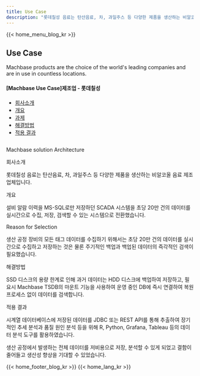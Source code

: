 ```yaml
---
title: Use Case
description: "롯데칠성 음료는 탄산음료, 차, 과일주스 등 다양한 제품을 생산하는 비알코올 음료 제조업체입니다."
---
```


<head>
  <meta charset="UTF-8" />
  <meta name="viewport" content="width=device-width, initial-scale=1.0" />
  <link rel="stylesheet" type="text/css" href="../../css/common.css" />
  <link rel="stylesheet" type="text/css" href="../../css/style.css" />
</head>
{{< home_menu_blog_kr >}}
<section class="usecase_section0">
  <div>
    <h2 class="sub_page_title">Use Case</h2>
    <p class="sub_page_titletext">
      Machbase products are the choice of the world's leading companies and are
      in use in countless locations.
    </p>
  </div>
</section>
<section>
  <div class="tech-inner">
    <section>
      <div class="tech-inner">
        <h4 class="blog-title">[Machbase Use Case]제조업 - 롯데칠성</h4>
        <ul class="tech-list-ul">
          <a href="#anchor1">
            <li class="tech-list-li" id="tech-list-li">회사소개</li></a
          >
          <a href="#anchor2">
            <li class="tech-list-li" id="tech-list-li">개요</li></a
          >
          <a href="#anchor3">
            <li class="tech-list-li" id="tech-list-li">과제</li>
          </a>
          <a href="#anchor4">
            <li class="tech-list-li" id="tech-list-li">해결방법</li></a
          >
          <a href="#anchor5">
            <li class="tech-list-li" id="tech-list-li">적용 결과</li>
          </a>
        </ul>
        <div class="tech-contents">
          <div>
            <div class="tech-img-wrap">
              <img class="tech-img" src="../../img/uscase_lotte.png" alt="" />
            </div>
            <p class="tech-contents-link-text">
              Machbase solution Architecture
            </p>
            <p class="tech-title" id="anchor1">회사소개</p>
            <p class="tech-contents-text">
              롯데칠성 음료는 탄산음료, 차, 과일주스 등 다양한 제품을 생산하는
              비알코올 음료 제조업체입니다.
            </p>
            <p class="tech-title" id="anchor2">개요</p>
            <p class="tech-contents-text">
              설비 알람 이력을 MS-SQL로만 저장하던 SCADA 시스템을 초당 20만 건의
              데이터를 실시간으로 수집, 저장, 검색할 수 있는 시스템으로
              전환했습니다.
            </p>
            <p class="tech-title" id="anchor3">Reason for Selection</p>
            <p class="tech-contents-text">
              생산 공정 장비의 모든 태그 데이터를 수집하기 위해서는 초당 20만
              건의 데이터를 실시간으로 수집하고 저장하는 것은 물론 주기적인
              백업과 백업된 데이터의 즉각적인 검색이 필요했습니다.
            </p>
            <p class="tech-title" id="anchor4">해결방법</p>
            <p class="tech-contents-text">
              SSD 디스크의 용량 한계로 인해 과거 데이터는 HDD 디스크에 백업하여
              저장하고, 필요시 Machbase TSDB의 마운트 기능을 사용하여 운영 중인
              DB에 즉시 연결하여 복원 프로세스 없이 데이터를 검색합니다.
            </p>
            <p class="tech-title" id="anchor5">적용 결과</p>
            <p class="tech-contents-text">
              시계열 데이터베이스에 저장된 데이터를 JDBC 또는 REST API를 통해
              추출하여 장기적인 추세 분석과 품질 원인 분석 등을 위해 R, Python,
              Grafana, Tableau 등의 데이터 분석 도구를 활용하였습니다.
            </p>
            <p class="tech-contents-text">
              생산 공정에서 발생하는 전체 데이터를 저비용으로 저장, 분석할 수
              있게 되었고 결함이 줄어들고 생산성 향상을 기대할 수 있었습니다.
            </p>
          </div>
        </div>
      </div>
    </section>
  </div>
</section>
{{< home_footer_blog_kr >}}
{{< home_lang_kr >}}
